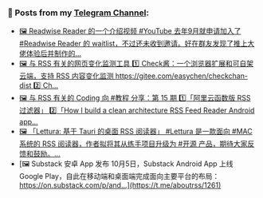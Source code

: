 ### 📰 Posts from my [Telegram Channel](https://t.me/s/aboutrss):
<!-- BLOG-POST-LIST:START -->
- [🖼 Readwise Reader 的一个介绍视频 #YouTube 去年9月就申请加入了 #Readwise Reader 的 waitlist，不过还未收到邀请。好在群友发现了推上大佬体验后并制作的...](https://t.me/aboutrss/1265)
- [🖼 与 RSS 有关的网页变化监测工具 1️⃣ Check酱：一个浏览器扩展和可自架云端，支持 RSS 内容变化监测 https://gitee.com/easychen/checkchan-dist 2️⃣ Ch...](https://t.me/aboutrss/1264)
- [🖼 与 RSS 有关的 Coding 向 #教程 分享：第 15 期 1️⃣「阿里云函数版 RSS 过滤器」 2️⃣「How I build a clean architecture RSS Feed Reader Android app...](https://t.me/aboutrss/1263)
- [🖼 「Lettura: 基于 Tauri 的桌面 RSS 阅读器」 #Lettura 是一款面向 #MAC 系统的 RSS 阅读器，作者拟将其从练手项目升级为 #开源 产品，期待大家反馈和鼓励。...](https://t.me/aboutrss/1262)
- [🖼 Substack 安卓 App 发布 10月5日，Substack Android App 上线 Google Play，自此在移动端和桌面端完成面向主要平台的布局： https://on.substack.com/p/and...](https://t.me/aboutrss/1261)
<!-- BLOG-POST-LIST:END -->

<!--
**AboutRSS/AboutRSS** is a ✨ _special_ ✨ repository because its `README.md` (this file) appears on your GitHub profile.

Here are some ideas to get you started:

- 🔭 I’m currently working on ...
- 🌱 I’m currently learning ...
- 👯 I’m looking to collaborate on ...
- 🤔 I’m looking for help with ...
- 💬 Ask me about ...
- 📫 How to reach me: ...
- 😄 Pronouns: ...
- ⚡ Fun fact: ...
-->
